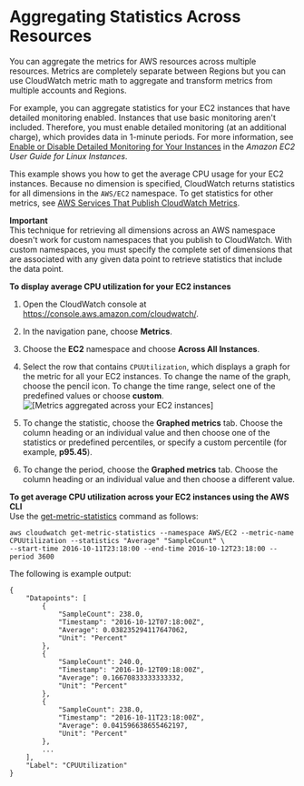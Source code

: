# Aggregating Statistics Across Resources<a name="GetSingleMetricAllDimensions"></a>

You can aggregate the metrics for AWS resources across multiple resources\. Metrics are completely separate between Regions but you can use CloudWatch metric math to aggregate and transform metrics from multiple accounts and Regions\.

For example, you can aggregate statistics for your EC2 instances that have detailed monitoring enabled\. Instances that use basic monitoring aren't included\. Therefore, you must enable detailed monitoring \(at an additional charge\), which provides data in 1\-minute periods\. For more information, see [Enable or Disable Detailed Monitoring for Your Instances](https://docs.aws.amazon.com/AWSEC2/latest/UserGuide/using-cloudwatch-new.html) in the *Amazon EC2 User Guide for Linux Instances*\.

This example shows you how to get the average CPU usage for your EC2 instances\. Because no dimension is specified, CloudWatch returns statistics for all dimensions in the `AWS/EC2` namespace\. To get statistics for other metrics, see [AWS Services That Publish CloudWatch Metrics](aws-services-cloudwatch-metrics.md)\.

**Important**  
This technique for retrieving all dimensions across an AWS namespace doesn't work for custom namespaces that you publish to CloudWatch\. With custom namespaces, you must specify the complete set of dimensions that are associated with any given data point to retrieve statistics that include the data point\. 

**To display average CPU utilization for your EC2 instances**

1. Open the CloudWatch console at [https://console\.aws\.amazon\.com/cloudwatch/](https://console.aws.amazon.com/cloudwatch/)\.

1. In the navigation pane, choose **Metrics**\.

1. Choose the **EC2** namespace and choose **Across All Instances**\.

1. Select the row that contains `CPUUtilization`, which displays a graph for the metric for all your EC2 instances\. To change the name of the graph, choose the pencil icon\. To change the time range, select one of the predefined values or choose **custom**\.  
![\[Metrics aggregated across your EC2 instances\]](http://docs.aws.amazon.com/AmazonCloudWatch/latest/monitoring/images/metric_aggregated_instances.png)

1. To change the statistic, choose the **Graphed metrics** tab\. Choose the column heading or an individual value and then choose one of the statistics or predefined percentiles, or specify a custom percentile \(for example, **p95\.45**\)\.

1. To change the period, choose the **Graphed metrics** tab\. Choose the column heading or an individual value and then choose a different value\.

**To get average CPU utilization across your EC2 instances using the AWS CLI**  
Use the [get\-metric\-statistics](https://docs.aws.amazon.com/cli/latest/reference/cloudwatch/get-metric-staticstics.html) command as follows:

```
aws cloudwatch get-metric-statistics --namespace AWS/EC2 --metric-name CPUUtilization --statistics "Average" "SampleCount" \
--start-time 2016-10-11T23:18:00 --end-time 2016-10-12T23:18:00 --period 3600
```

The following is example output:

```
{
    "Datapoints": [
        {
            "SampleCount": 238.0, 
            "Timestamp": "2016-10-12T07:18:00Z", 
            "Average": 0.038235294117647062, 
            "Unit": "Percent"
        }, 
        {
            "SampleCount": 240.0, 
            "Timestamp": "2016-10-12T09:18:00Z", 
            "Average": 0.16670833333333332, 
            "Unit": "Percent"
        }, 
        {
            "SampleCount": 238.0, 
            "Timestamp": "2016-10-11T23:18:00Z", 
            "Average": 0.041596638655462197, 
            "Unit": "Percent"
        }, 
        ...
    ], 
    "Label": "CPUUtilization"
}
```
